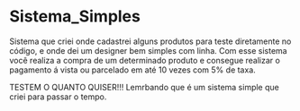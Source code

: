 # Sistema_Simples

 Sistema que criei onde cadastrei alguns produtos para teste diretamente no código, e onde dei um designer bem simples com linha.
 Com esse sistema você realiza a compra de um determinado produto e consegue realizar o pagamento á vista ou parcelado em até 10 vezes com 5% de taxa.
 
 TESTEM O QUANTO QUISER!!! 
 Lemrbando que é um sistema simple que criei para passar o tempo.
